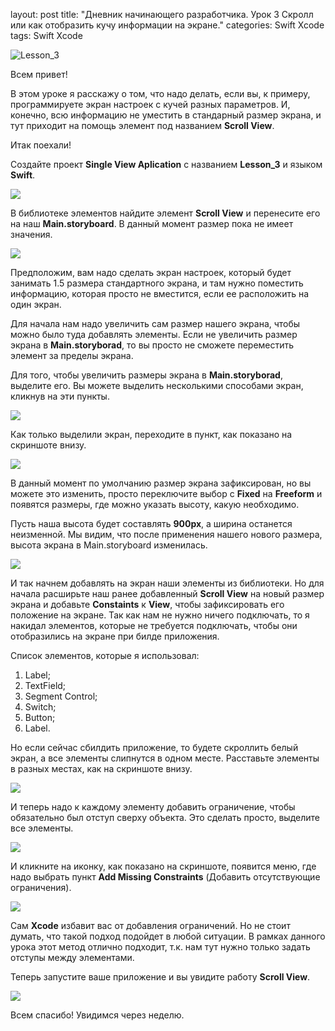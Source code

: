 layout: post
title:  "Дневник начинающего разработчика. Урок 3 Скролл или как отобразить кучу информации на экране."
categories: Swift Xcode
tags: Swift Xcode

![Lesson_3](http://i023.radikal.ru/1610/bf/290c4c00b39a.jpg)

Всем привет!

В этом уроке я расскажу о том, что надо делать, если вы, к примеру, программируете экран настроек
с кучей разных параметров. И, конечно, всю информацию не уместить в стандарный размер экрана,
и тут приходит на помощь элемент под названием **Scroll View**.

Итак поехали!

Создайте проект **Single View Aplication** с названием **Lesson_3** и языком **Swift**.

![](http://i023.radikal.ru/1610/c4/f2422dd5fde7.jpg)

В библиотеке элементов найдите элемент **Scroll View** и перенесите его на наш **Main.storyboard**.
В данный момент размер пока не имеет значения.

![](http://i053.radikal.ru/1610/10/02726207eb43.jpg)

Предположим, вам надо сделать экран настроек, который будет занимать 1.5 размера стандартного
экрана, и там нужно поместить информацию, которая просто не вместится, если ее расположить
на один экран.

Для начала нам надо увеличить сам размер нашего экрана, чтобы можно было туда добавлять элементы. Если не увеличить размер экрана в **Main.storyborad**, то вы просто не сможете переместить элемент за пределы экрана.

Для того, чтобы увеличить размеры экрана в **Main.storyborad**, выделите его. Вы можете выделить несколькими способами экран, кликнув на эти пункты.

![](http://s019.radikal.ru/i614/1610/c7/2b0f4ade03ca.jpg)

Как только выделили экран, переходите в пункт, как показано на скриншоте внизу.

![](http://s017.radikal.ru/i408/1610/a3/9dd57e5f3ab0.jpg)

В данный момент по умолчанию размер экрана зафиксирован, но вы можете это изменить, просто
переключите выбор с **Fixed** на **Freeform** и появятся размеры, где можно указать высоту, какую необходимо. 

Пусть наша высота будет составлять **900px**, а ширина останется неизменной. Мы видим, что после
применения нашего нового размера, высота экрана в Main.storyboard изменилась.

![](http://s018.radikal.ru/i518/1610/99/2a7fbc6ada2f.jpg)

И так начнем добавлять на экран наши элементы из библиотеки. Но для начала расширьте
наш ранее добавленный **Scroll View** на новый размер экрана и добавьте **Constaints** к **View**,
чтобы зафиксировать его положение на экране. Так как нам не нужно ничего подключать,
то я накидал элементов, которые не требуется подключать, чтобы они отобразились на экране
при билде приложения.

Список элементов, которые я использовал:

1. Label;
2. TextField;
3. Segment Control;
4. Switch;
5. Button;
6. Label.

Но если сейчас сбилдить приложение, то будете скроллить белый экран, а все элементы слипнутся
в одном месте. Расставьте элементы в разных местах, как на скриншоте внизу.

![](http://s016.radikal.ru/i337/1610/75/f8d8b9d71681.jpg)

И теперь надо к каждому элементу добавить ограничение, чтобы обязательно был отступ сверху
объекта. Это сделать просто, выделите все элементы. 

![](http://s017.radikal.ru/i409/1610/1b/31252ebe4942.jpg)

И кликните на иконку, как показано на скриншоте, появится меню, где надо выбрать пункт
**Add Missing Constraints** (Добавить отсутствующие ограничения).

![](http://s010.radikal.ru/i313/1610/98/31bd692f6a95.jpg)

Сам **Xcode** избавит вас от добавления ограничений. Но не стоит думать, что такой подход
подойдет в любой ситуации. В рамках данного урока этот метод отлично подходит, т.к. нам тут нужно
только задать отступы между элементами.

Теперь запустите ваше приложение и вы увидите работу **Scroll View**.

![](http://s019.radikal.ru/i604/1610/52/58b5dc986724.gif)



Всем спасибо! Увидимся через неделю.





